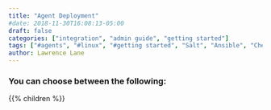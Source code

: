 ```yaml
---
title: "Agent Deployment"
#date: 2018-11-30T16:08:13-05:00
draft: false
categories: ["integration", "admin guide", "getting started"]
tags: ["#agents", "#linux", "#getting started", "Salt", "Ansible", "Chef"]
author: Lawrence Lane
---
```


### You can choose between the following:

{{% children %}}
